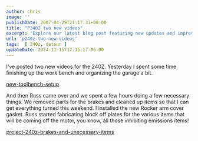 ```yaml
---
author: chris
image: ''
publishDate: 2007-04-29T21:17:31+00:00
title: "P240Z two new videos"
excerpt: "Explore our latest blog post featuring new updates and improvements on the 240Z project, including a garage tidy-up and brake parts removal."
url: 'p240z-two-new-videos'
tags:  [ 240z, datsun ] 
updateDate: 2024-11-15T12:15:17-06:00
---
```


I've posted two new videos for the 240Z. Yesterday I spent some time finishing up the work bench and organizing the garage a bit.

[new-toolbench-setup](new-toolbench-setup)

And then Russ came over and we spent a few hours doing a few necessary things. We removed parts for the brakes and cleaned up items so that I can get everything turned this weekend. I installed the new Rocker arm cover gasket. Russ started fabricating block off plates for the various items that will be coming off the motor, you know, all those inhibiting emissions items!

[project-240z-brakes-and-unecessary-items](/project-240z-brakes-and-unecessary-items)
